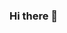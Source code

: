 ### Hi there 👋

<!--
**siddhichavan26/siddhichavan26** is a ✨ _special_ ✨ repository because its `README.md` (this file) appears on your GitHub profile.

Here are some ideas to get you started:

- 🔭 I’m currently working on ...
- 🌱 I’m currently learning Python
- 👯 I’m looking to collaborate on ...
- 🤔 I’m looking for help with ...
- 💬 Ask me about ...
- 📫 How to reach me:  chavansiddhi029@gmail.com
- 😄 Pronouns: ...
- ⚡ Fun fact: ...
-->
